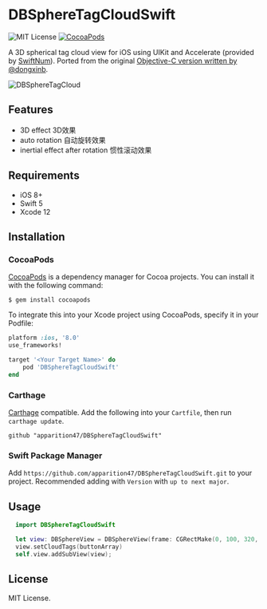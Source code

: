 DBSphereTagCloudSwift
================
![MIT License](https://img.shields.io/badge/license-MIT-blue.svg) [![CocoaPods](https://img.shields.io/cocoapods/v/DBSphereTagCloudSwift.svg)](https://cocoapods.org/pods/DBSphereTagCloudSwift)

A 3D spherical tag cloud view for iOS using UIKit and Accelerate (provided by [SwiftNum](https://github.com/donald-pinckney/SwiftNum)). Ported from the original [Objective-C version written by @dongxinb](https://github.com/dongxinb/DBSphereTagCloud).

![DBSphereTagCloud](https://user-images.githubusercontent.com/3298414/31832079-9be84c94-b600-11e7-95d7-ccd980253199.gif)

## Features

* 3D effect 3D效果
* auto rotation 自动旋转效果
* inertial effect after rotation 惯性滚动效果

## Requirements

* iOS 8+
* Swift 5
* Xcode 12

## Installation

### CocoaPods

[CocoaPods](http://cocoapods.org/) is a dependency manager for Cocoa projects. You can install it with the following command:

```shell
$ gem install cocoapods
```

To integrate this into your Xcode project using CocoaPods, specify it in your Podfile:

```ruby
platform :ios, '8.0'
use_frameworks!

target '<Your Target Name>' do
    pod 'DBSphereTagCloudSwift'
end

```

### Carthage

[Carthage](https://github.com/Carthage/Carthage/) compatible.
Add the following into your `Cartfile`, then run `carthage update`.

```
github "apparition47/DBSphereTagCloudSwift"
```

### Swift Package Manager

Add `https://github.com/apparition47/DBSphereTagCloudSwift.git` to your project. Recommended adding with `Version` with `up to next major`.


## Usage
```Swift
  import DBSphereTagCloudSwift

  let view: DBSphereView = DBSphereView(frame: CGRectMake(0, 100, 320, 320))
  view.setCloudTags(buttonArray)
  self.view.addSubView(view);
```

## License

MIT License.
